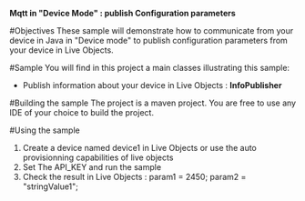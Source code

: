 **Mqtt in "Device Mode" : publish Configuration parameters** 

#Objectives
These sample will demonstrate how to communicate from your device in Java in "Device mode" to publish configuration parameters from your device in Live Objects.


#Sample
You will find in this project a main classes illustrating this sample:

- Publish information about your device in Live Objects : **InfoPublisher**


#Building the sample
The project is a maven project. You are free to use any IDE of your choice to build the project.


#Using the sample

1. Create a device named device1 in Live Objects or use  the auto provisionning capabilities of live objects
2. Set The API_KEY and run the sample
3. Check the result in Live Objects :
	param1 = 2450;
	param2 = "stringValue1";

